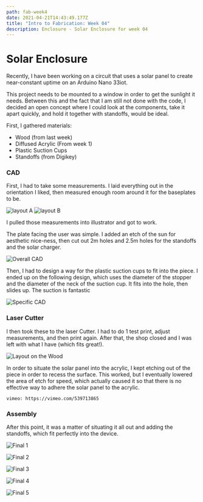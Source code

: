 ```yaml
---
path: fab-week4
date: 2021-04-21T14:43:49.177Z
title: "Intro to Fabrication: Week 04"
description: Enclosure - Solar Enclosure for week 04
---
```

# Solar Enclosure

Recently, I have been working on a circuit that uses a solar panel to create near-constant uptime on an Arduino Nano 33iot.

This project needs to be mounted to a window in order to get the sunlight it needs. Between this and the fact that I am still not done with the code, I decided an open concept where I could look at the components, take it apart quickly, and hold it together with standoffs, would be ideal.

First, I gathered materials:

- Wood (from last week)
- Diffused Acrylic (From week 1)
- Plastic Suction Cups
- Standoffs (from Digikey)

### CAD

First, I had to take some measurements. I laid everything out in the orientation I liked, then measured enough room around it for the baseplates to be. 

![layout A](/../assets/fab/week04/layout1.jpg)
![layout B](/../assets/fab/week04/layout2.jpg)

I pulled those measurements into illustrator and got to work.

The plate facing the user was simple. I added an etch of the sun for aesthetic nice-ness, then cut out 2m holes and 2.5m holes for the standoffs and the solar charger.

![Overall CAD](/../assets/fab/week04/ai1.png)

Then, I had to design a way for the plastic suction cups to fit into the piece. I ended up on the following design, which uses the diameter of the stopper and the diameter of the neck of the suction cup. It fits into the hole, then slides up. The suction is fantastic

![Specific CAD](/../assets/fab/week04/aii2.png)


### Laser Cutter

I then took these to the laser Cutter. I had to do 1 test print, adjust measurements, and then print again. After that, the shop closed and I was left with what I have (which fits great!).

![Layout on the Wood](/../assets/fab/week04/onWood.jpg)

In order to situate the solar panel into the acrylic, I kept etching out of the piece in order to recess the surface. This worked, but I eventually lowered the area of etch for speed, which actually caused it so that there is no effective way to adhere the solar panel to the acrylic. 

`vimeo: https://vimeo.com/539713865`

### Assembly

After this point, it was a matter of situating it all out and adding the standoffs, which fit perfectly into the device. 

![Final 1](/../assets/fab/week04/finalLayout.jpg)

![Final 2](/../assets/fab/week04/finalLayout2.jpg)

![Final 3](/../assets/fab/week04/finalLayout3.jpg)

![Final 4](/../assets/fab/week04/finalLayout4.jpg)

![Final 5](/../assets/fab/week04/finalLayout5.jpg)